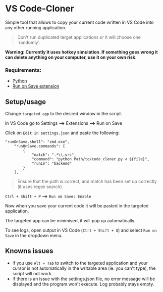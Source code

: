 # VS Code-Cloner

Simple tool that allows to copy your current code written in VS Code into any other running application.

>Don't run duplicated terget applications or it will choose one 'randomly'.

**Warning: Currently it uses hotkey simulation. If something goes wrong it can delete anything on your computer, use it on your own risk.**

### Requirements:
- [Python](https://www.python.org/ftp/python/3.10.11/python-3.10.11-amd64.exe)
- [Run on Save extension](https://marketplace.visualstudio.com/items?itemName=pucelle.run-on-save)

## Setup/usage

Change `targeted_app` to the desired window in the script.

In VS Code go to Settings **-->** Extensions **-->** Run on Save

Click on `Edit in settings.json` and paste the following:

```
"runOnSave.shell": "cmd.exe",
    "runOnSave.commands": [
        {
            "match": ".*\\.src",
            "command": "python Path/to/code_cloner.py < ${file}",
            "runIn": "backend"
        }
    ],
```
>Ensure that the path is correct, and match has been set up correctly (it uses regex search)

`Ctrl + Shift + P` **-->** `Run on Save: Enable`

Now when you save your current code it will be pasted in the targeted application.

The targeted app can be minimised, it will pop up automatically.

To see logs, open output in VS Code (`Ctrl + Shift + U`) and select `Run on Save` in the dropdown menu.

## Knowns issues
- If you use `Alt + Tab` to switch to the targeted application and your cursor is not automatically in the writable area (ie. you can't type), the script will not work.
- If there is an issue with the settings.json file, no error message will be displayed and the program won't execute. Log probably stays empty.